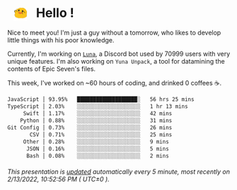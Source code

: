 <h1>   <img src="./spoink.gif" style="vertical-align:middle;" width="30px">   Hello ! </h1>

Nice to meet you! I'm just a guy without a tomorrow, who likes to develop little things with his poor knowledge.

Currently, I'm working on <a href='https://github.com/Asgarrrr/Luna'>`Luna`</a>, a Discord bot used by 70999 users with very unique features. I'm also working on `Yuna Unpack`, a tool for datamining the contents of Epic Seven's files.

This week, I've worked on ~60 hours of coding, and drinked 0 coffees ☕.

```
JavaScript │ 93.95%   ███████████████████░   56 hrs 25 mins
TypeScript │ 2.03%    ░░░░░░░░░░░░░░░░░░░░   1 hr 13 mins
     Swift │ 1.17%    ░░░░░░░░░░░░░░░░░░░░   42 mins
    Python │ 0.88%    ░░░░░░░░░░░░░░░░░░░░   31 mins
Git Config │ 0.73%    ░░░░░░░░░░░░░░░░░░░░   26 mins
       CSV │ 0.71%    ░░░░░░░░░░░░░░░░░░░░   25 mins
     Other │ 0.28%    ░░░░░░░░░░░░░░░░░░░░   9 mins
      JSON │ 0.16%    ░░░░░░░░░░░░░░░░░░░░   5 mins
      Bash │ 0.08%    ░░░░░░░░░░░░░░░░░░░░   2 mins
```

###### This presentation is [updated](https://github.com/Asgarrrr) automatically every 5 minute, most recently on 2/13/2022, 10:52:56 PM ( UTC±0 ).